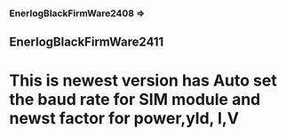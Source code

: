 ### EnerlogBlackFirmWare2408 =>
## EnerlogBlackFirmWare2411

# This is newest version has Auto set the baud rate for SIM module and newst factor for power,yld, I,V